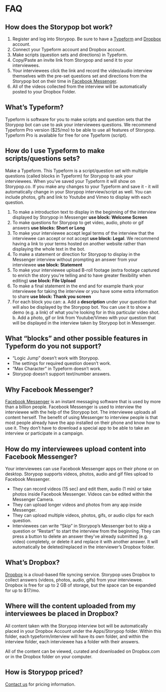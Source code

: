 
# FAQ

## How does the Storypop bot work?
1. Register and log into Storypop. Be sure to have a [Typeform](https://typeform.com) and [Dropbox](https://dropbox.com) account.
2. Connect your Typeform account and Dropbox account.
3. Make scripts (question sets and directions) in Typeform.
4. Copy/Paste an invite link from Storypop and send it to your interviewees.
5. Your interviewees click the link and record the video/audio interview themselves with the pre-set questions set and directions from the Storypop bot on their time in [Facebook Messenger](https://messenger.com).
6. All of the videos collected from the interview will be automatically posted to your Dropbox Folder.

## What’s Typeform?
Typeform is software for you to make scripts and question sets that the Storypop bot can use to ask your interviewees questions. We recommend Typeform Pro version ($25/mo) to be able to use all features of Storypop. Typeform Pro is available for free for one Typeform (script).

## How do I use Typeform to make scripts/questions sets?

Make a Typeform. This Typeform is a script/question set with multiple questions (called blocks in Typeform) for Storypop to ask your interviewees. When you’ve saved your Typeform it will show on Storypop.co. If you make any changes to your Typeform and save it - it will automatically change in your Storypop interview/script as well. 
You can include photos, gifs and link to Youtube and Vimeo to display with each question.
1. To make a introduction text to display in the beginning of the interview displayed by Storypop in Messenger **use block: Welcome Screen**
2. To make questions for Storypop to get video, audio, photo or gif answers **use blocks: Short or Long**
3. To make your interviewee accept legal terms of the interview that the interviewee can accept or not accept **use block: Legal**. We recommend having a link to your terms hosted on another website rather than displaying the whole text in the bot.
4. To make a statement or direction for Storypop to display in the Messenger interview without prompting an answer from your interviewee **use block: Statement**
5. To make your interviewee upload B-roll footage (extra footage captured to enrich the story you're telling and to have greater flexibility when editing) **use block: File Upload**
6. To make a final statement in the end and for example thank your interviewee for taking the interview or you have some extra information to share **use block: Thank you screen**
7. For each block you can:
  a. Add a **description** under your question that will also be displayed by the Storypop bot. You can use it to show a demo (e.g. a link) of what you’re looking for in this particular video shot.
  b. Add a photo, gif or link from Youtube/Vimeo with your question that will be displayed in the interview taken by Storypop bot in Messenger.

## What “blocks” and other possible features in Typeform do you not support?
- “Logic Jump” doesn’t work with Storypop.
- The settings for required question doesn’t work.
- “Max Character” in Typeform doesn’t work.
- Storypop doesn’t support text/number answers.


## Why Facebook Messenger?
[Facebook Messenger](https://messenger.com) is an instant messaging software that is used by more than a billion people. Facebook Messenger is used to interview the interviewee with the help of the Storypop bot. The interviewee uploads all content herself. The benefit of using Messenger to interview people is that most people already have the app installed on their phone and know how to use it. They don’t have to download a special app to be able to take an interview or participate in a campaign.

## How do my interviewees upload content into Facebook Messenger?
Your interviewees can use Facebook Messenger apps on their phone or on desktop. Storypop supports videos, photos, audio and gif files upload to Facebook Messenger. 
- They can record videos (15 sec) and edit them, audio (1 min) or take photos inside Facebook Messenger. Videos can be edited within the Messenger Camera.
- They can upload longer videos and photos from any app inside Messenger.
- They can upload multiple videos, photos, gifs, or audio clips for each question.
- Interviewees can write “Skip” in Storypop’s Messenger bot to skip a question or “Restart” to start the interview from the beginning. 
They can press a button to delete an answer they've already submitted (e.g. video) completely, or delete it and replace it with another answer. It will automatically be deleted/replaced in the interviewer’s Dropbox folder.

## What’s Dropbox?
[Dropbox](https://dropbox.com) is a cloud-based file syncing service. Storypop uses Dropbox to collect answers (videos, photos, audio, gifs) from your interviewee. Dropbox is free for up to 2 GB of storage, but the space can be expanded for up to $17/mo.

## Where will the content uploaded from my interviewees be placed in Dropbox?
All content taken with the Storypop interview bot will be automatically placed in your Dropbox Account under the Apps/Storypop folder. Within this folder, each typeform/interview will have its own folder, and within the interview folder, each interviewee has a folder with their answers.

All of the content can be viewed, curated and downloaded on Dropbox.com or in the Dropbox folder on your computer.

## How is Storypop priced?
[Contact us](mailto:storypop@storypop.co) for pricing information.

